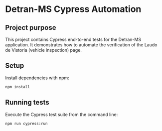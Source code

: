 # Detran-MS Cypress Automation

## Project purpose
This project contains Cypress end-to-end tests for the Detran-MS application. It demonstrates how to automate the verification of the Laudo de Vistoria (vehicle inspection) page.

## Setup
Install dependencies with npm:

```bash
npm install
```

## Running tests
Execute the Cypress test suite from the command line:

```bash
npm run cypress:run
```
